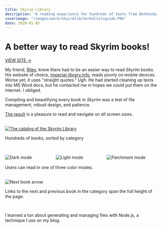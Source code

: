 ```yaml
---
title: Skyrim Library
description: "A reading experience for hundreds of texts from Bethesda’s <i>Skyrim</i>"
coverimage: "/images/work/skyirmlib/herbalistsguide.PNG"
date: 2020-01-05
---
```

<h1>A better way to read Skyrim books!</h1>
<p><a href="https://skyrimbooksproj.web.app/">VIEW SITE &rarr;</a></p>
<p>My friend, <a href="https://rileysamuelhuston.com">Riley</a>, knew there had to be an easier way to read <i>Skyrim</i> books. His website of choice, <a href="https://www.imperial-library.info/books/tes5%3Askyrim/by-category">imperial-library.info</a>, reads poorly on mobile devices. Worse yet, it uses "straight quotes." <i>Ugh.</i> He had started cleaning up texts into MS Word docs, but he contacted me in hopes we could put them on the internet. I obliged.</p>
<p>Compiling and beautifying every book in <i>Skyrim</i> was a test of file management, robust design, and patience.</p>
<p><a href="https://skyrimbooksproj.web.app/">The result</a> is a pleasure to read and navigate on all screen sizes.</p>

<br>

<div class="browsermockup">
<a href="https://skyrimbooksproj.web.app"><img src="/images/work/skyirmlib/catalog.png" alt="The catalog of the Skyrim Library"></a>
</div>
<p class="caption">Hundreds of books, sorted by category</p>

<br>

<div style="display: grid; grid-template-columns: 1fr 1fr 1fr; margin: 1rem 0;">
<img style="margin: 0;" src="/images/work/skyirmlib/modes/darkmode.png" alt="Dark mode">
<img style="margin: 0;" src="/images/work/skyirmlib/modes/lightmode.png" alt="Light mode">
<img style="margin: 0;" src="/images/work/skyirmlib/modes/parchmentmode.png" alt="Parchment mode">
</div>
<p class="caption">Users can read in one of three color modes.</p>

<br>

<img src="/images/work/skyirmlib/nextbookarrow.PNG" alt="Next book arrow" style="max-width: var(--smallwidth);">
<p class="caption">Links to the next and previous book in the category span the full height of the page.</p>
<br>
<p>I learned a ton about generating and managing files with Node.js, a technique I use on my blog.</p>